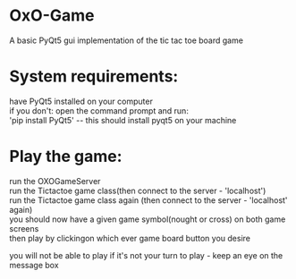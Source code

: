 # OxO-Game
A basic PyQt5 gui implementation of the tic tac toe board game

# System requirements:
  have PyQt5 installed on your computer <br/>
  if you don't: open the command prompt and run:<br/>
                'pip install PyQt5' -- this should install pyqt5 on your machine<br/>
                
# Play the game:
  run the OXOGameServer<br/>
  run the Tictactoe game class(then connect to the server - 'localhost')<br/>
  run the Tictactoe game class again (then connect to the server - 'localhost' again)<br/>
  you should now have a given game symbol(nought or cross) on both game screens<br/>
  then play by clickingon which ever game board button you desire<br/>
  
  you will not be able to play if it's not your turn to play - keep an eye on the message box
  
